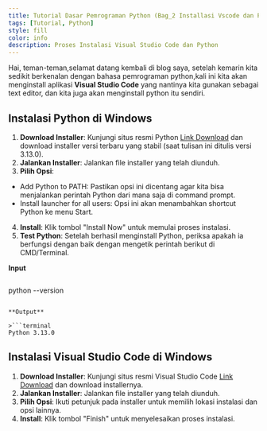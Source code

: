 ```yaml
---
title: Tutorial Dasar Pemrograman Python (Bag_2 Installasi Vscode dan Python)
tags: [Tutorial, Python]
style: fill
color: info
description: Proses Instalasi Visual Studio Code dan Python
---
```

Hai, teman-teman,selamat datang kembali di blog saya, setelah kemarin kita sedikit berkenalan dengan bahasa pemrograman python,kali ini kita akan menginstall aplikasi **Visual Studio Code** yang nantinya kita gunakan sebagai text editor, dan kita juga akan menginstall python itu sendiri.

## Instalasi Python di Windows

1. **Download Installer**: Kunjungi situs resmi Python [Link Download](https://www.python.org/downloads/windows/) dan download installer versi terbaru yang stabil (saat tulisan ini ditulis versi 3.13.0).
2. **Jalankan Installer**: Jalankan file installer yang telah diunduh.
3. **Pilih Opsi**:
* Add Python to PATH: Pastikan opsi ini dicentang agar kita bisa menjalankan perintah Python dari mana saja di command prompt.
* Install launcher for all users: Opsi ini akan menambahkan shortcut Python ke menu Start.
4. **Install**: Klik tombol "Install Now" untuk memulai proses instalasi.
5. **Test Python**: Setelah berhasil menginstall Python, periksa apakah ia berfungsi dengan baik dengan mengetik perintah berikut di CMD/Terminal.

**Input**

>```terminal
python --version
```

**Output**

>```terminal
Python 3.13.0
```

## Instalasi Visual Studio Code di Windows

1. **Download Installer**: Kunjungi situs resmi Visual Studio Code [Link Download](https://code.visualstudio.com/download) dan download installernya.
2. **Jalankan Installer**: Jalankan file installer yang telah diunduh.
3. **Pilih Opsi**: Ikuti petunjuk pada installer untuk memilih lokasi instalasi dan opsi lainnya.
4. **Install**: Klik tombol "Finish" untuk menyelesaikan proses instalasi.



